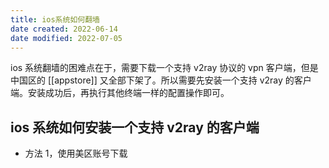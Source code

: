 ```yaml
---
title: ios系统如何翻墙
date created: 2022-06-14
date modified: 2022-07-05
---
```


ios 系统翻墙的困难点在于，需要下载一个支持 v2ray 协议的 vpn 客户端，但是中国区的 [[appstore]] 又全部下架了。所以需要先安装一个支持 v2ray 的客户端。安装成功后，再执行其他终端一样的配置操作即可。

## ios 系统如何安装一个支持 v2ray 的客户端

- 方法 1，使用美区账号下载

